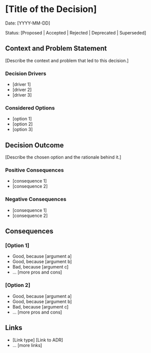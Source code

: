 # [Title of the Decision]

Date: [YYYY-MM-DD]

Status: [Proposed | Accepted | Rejected | Deprecated | Superseded]

## Context and Problem Statement

[Describe the context and problem that led to this decision.]

### Decision Drivers

* [driver 1]
* [driver 2]
* [driver 3]

### Considered Options

* [option 1]
* [option 2]
* [option 3]

## Decision Outcome

[Describe the chosen option and the rationale behind it.]

### Positive Consequences

* [consequence 1]
* [consequence 2]

### Negative Consequences

* [consequence 1]
* [consequence 2]

## Consequences

### [Option 1]

* Good, because [argument a]
* Good, because [argument b]
* Bad, because [argument c]
* ... [more pros and cons]

### [Option 2]

* Good, because [argument a]
* Good, because [argument b]
* Bad, because [argument c]
* ... [more pros and cons]

## Links

* [Link type] [Link to ADR]
* ... [more links]
